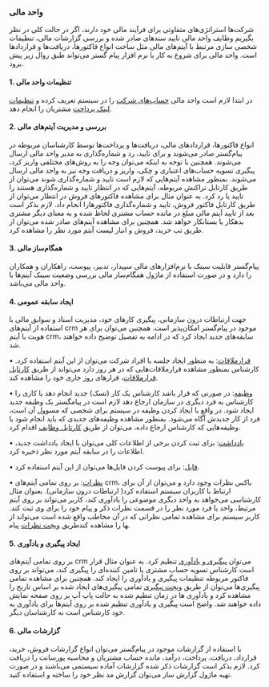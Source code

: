 ### واحد مالی

شرکت‌ها استراتژی‌های متفاوتی برای فرآیند مالی خود دارند، اگر در حالت کلی در نظر بگیریم وظایف واحد مالی تایید سندهای صادر شده و بررسی گزارشات مالی، تنظیمات شخصی سازی مرتبط با آیتم‌های مالی مثل ساخت انواع فاکتورها، دریافت‌ها و قراردادها است. واحد مالی برای شروع به کار با نرم افزار پیام گستر می‌تواند طبق روال زیر پیش برود.

#### 1.	تنظیمات واحد مالی

در ابتدا لازم است واحد مالی [حساب‌های شرکت](http://septadocs.1st.co.com/payamgostar/documents/%D9%85%D8%AF%DB%8C%D8%B1%DB%8C%D8%AA-%D8%AD%D8%B3%D8%A7%D8%A8%E2%80%8C%D9%87%D8%A7%DB%8C-%D9%85%D8%A7%D9%84%DB%8C?selectedId=6112c82e-2739-4882-535a-08d966729247&menuItemType=1&versionId=a1cb5bd2-9978-4ca7-b9d6-08d951882868) را در سیستم تعریف کرده و [تنظیمات لینک پرداخت]( http://septadocs.1st.co.com/payamgostar/documents/%D8%AA%D9%86%D8%B8%DB%8C%D9%85%D8%A7%D8%AA-%D9%84%DB%8C%D9%86%DA%A9-%D9%BE%D8%B1%D8%AF%D8%A7%D8%AE%D8%AA-?selectedId=eeb28d71-860a-4244-5475-08d966729247&menuItemType=1&versionId=a1cb5bd2-9978-4ca7-b9d6-08d951882868) مشتریان را انجام دهد.

#### 2.	بررسی و مدیریت آیتم‌های مالی

انواع فاکتورها، قراردادهای مالی، دریافت‌ها و پرداخت‌‌ها توسط کارشناسان مربوطه در پیام‌گستر صادر می‌شوند و برای تایید، رد و شماره‌گذاری به مدیر واحد مالی ارسال می‌شوند. همچنین با توجه به اینکه می‌توان وجه را به روش‌های مختلفی واریز کرد، پیگیری تسویه حساب‌های اعتباری و چکی، واریز و دریافت وجه نیز به واحد مالی ارسال می‌شوند. بمنظور مشاهده آیتم‌هایی که لازم است تایید و شماره‌گذاری شوند می‌توان از طریق کارتابل تراکنش مربوطه، آیتم‌هایی که در انتظار تایید و شماره‌گذاری هستند را تایید یا رد کرد. به عنوان مثال برای مشاهده فاکتورهای فروش در انتظار می‌توان از طریق کارتابل فاکتور فروش، تایید و شماره‌گذاری فاکتورهارا انجام داد. لازم بذکر است بعد از تایید آیتم‌ مالی مبلغ در مانده حساب مشتری لحاظ شده و به معنای دیگر مشتری بدهکار یا بستانکار خواهد شد.
همچنین برای مشاهده آیتم‌های صادر شده می‌توان از طریق تب خرید، فروش و انبار لیست آیتم مورد نظر را مشاهده کرد.

#### 3.	همگام‌ساز مالی

پیام‌گستر قابلیت سینک با نرم‌افزارهای مالی سپیدار، تدبیر، پیوست، راهکاران و همکاران را دارد و در صورت استفاده از ماژول همگام‌ساز مالی بررسی وضعیت سینک آیتم‌ها با واحد مالی می‌باشد.

#### 4.	ایجاد سابقه عمومی

جهت ارتباطات درون سازمانی، پیگیری کارهای خود، مدیریت اسناد و سوابق مالی با استفاده از آیتم‌های crm موجود در پیام‌گستر امکان‌پذیر است. همچنین می‌توان برای هر هویت یا آیتم crm، سابقه‌های جدید ایجاد کرد که در ادامه به تفصیل توضیح داده خواهند شد.

•		[قرارملاقات]( http://septadocs.1st.co.com/payamgostar/documents/%D8%A7%DB%8C%D8%AC%D8%A7%D8%AF-%D9%82%D8%B1%D8%A7%D8%B1%D9%85%D9%84%D8%A7%D9%82%D8%A7%D8%AA?selectedId=17000758-0237-4333-8d4d-08d977603f16&menuItemType=1&versionId=a1cb5bd2-9978-4ca7-b9d6-08d951882868): به منظور ایجاد جلسه با افراد شرکت می‌توان از این آیتم استفاده کرد. کارشناس بمنظور مشاهده قرارملاقات‌هایی که در هر روز دارد می‌تواند از طریق   [کارتابل قرارملاقات]( http://septadocs.1st.co.com/payamgostar/documents/%DA%A9%D8%A7%D8%B1%D8%AA%D8%A7%D8%A8%D9%84-%D9%82%D8%B1%D8%A7%D8%B1%D9%85%D9%84%D8%A7%D9%82%D8%A7%D8%AA?selectedId=1e5b16d7-2908-405a-5445-08d966729247&menuItemType=1&versionId=a1cb5bd2-9978-4ca7-b9d6-08d951882868)، قرارهای روز جاری خود را مشاهده کند.

•	[وظیفه]( http://septadocs.1st.co.com/payamgostar/documents/%D8%A7%DB%8C%D8%AC%D8%A7%D8%AF-%D9%88%D8%B8%DB%8C%D9%81%D9%87?selectedId=637a6257-710e-4b12-8d31-08d977603f16&menuItemType=1&versionId=a1cb5bd2-9978-4ca7-b9d6-08d951882868): در صورتی که قرار باشد کارشناس یک کار (تسک) جدید انجام دهد یا کاری را کارشناس به فرد دیگری در سازمان ارجاع دهد لازم است در پیامگستر یک وظیفه جدید ایجاد شود. در واقع با ایجاد کردن وظیفه در سیستم برای شخصی که مسوول آن است، فرد از کار جدیدش آگاه می‌شود. بمنظور مشاهده وظیفه‌های جدیدی که باید انجام شود یا وظیفه‌هایی که کارشناس ارجاع داده، می‌توان از طریق [کارتابل وظایف]( http://septadocs.1st.co.com/payamgostar/documents/%DA%A9%D8%A7%D8%B1%D8%AA%D8%A7%D8%A8%D9%84-%D9%88%D8%B8%D8%A7%DB%8C%D9%81-%D9%88-%D9%BE%DB%8C%DA%AF%DB%8C%D8%B1%DB%8C%E2%80%8C%D9%87%D8%A7?selectedId=af6803b6-41a0-4c62-5431-08d966729247&menuItemType=1&versionId=a1cb5bd2-9978-4ca7-b9d6-08d951882868) اقدام کرد.

•	[یادداشت]( http://septadocs.1st.co.com/payamgostar/documents/%D8%A7%DB%8C%D8%AC%D8%A7%D8%AF-%DB%8C%D8%A7%D8%AF%D8%AF%D8%A7%D8%B4%D8%AA?selectedId=d46577e8-14b0-440d-f898-08d97c04b0cb&menuItemType=1&versionId=a1cb5bd2-9978-4ca7-b9d6-08d951882868): برای ثبت کردن برخی از اطلاعات کلی می‌توان با ایجاد یادداشت جدید، اطلاعات را در سابقه آیتم مورد نظر ذخیره کرد.

•	[فایل]( http://septadocs.1st.co.com/payamgostar/documents/%D8%A7%DB%8C%D8%AC%D8%A7%D8%AF-%D9%81%D8%A7%DB%8C%D9%84-?selectedId=7d04d160-c9ee-42df-f89a-08d97c04b0cb&menuItemType=1&versionId=a1cb5bd2-9978-4ca7-b9d6-08d951882868): برای پیوست کردن فایل‌ها می‌توان از این آیتم استفاده کرد.

•	[نظرات]( http://septadocs.1st.co.com/payamgostar/documents/%D8%AB%D8%A8%D8%AA-%D9%86%D8%B8%D8%B1?selectedId=71eb2128-b4db-457d-8d2f-08d977603f16&menuItemType=1&versionId=a1cb5bd2-9978-4ca7-b9d6-08d951882868): بر روی تمامی آیتم‌های crm، باکس نظرات وجود دارد و می‌توان از آن برای ارتباط با کاربران سیستم استفاده کرد( ارتباطات درون سازمانی). بعنوان مثال کارشناسی می‌خواهد به واحد دیگری موضوعی را یادآوری کند، کاربر می‌تواند بر روی آیتم مرتبط، واحد یا فرد مورد نظر را در قسمت نظرات ذکر و پیام خود را برای وی ثبت کند. کاربر سیستم برای مشاهده تمامی نظراتی که در آن مخاطب واقع شده است می‌تواند از طریق [ویجت نظرات]( http://septadocs.1st.co.com/payamgostar/documents/%D9%85%D8%B4%D8%A7%D9%87%D8%AF%D9%87%E2%80%8C%DB%8C-%D9%88%DB%8C%D8%AC%D8%AA-%D9%86%D8%B8%D8%B1%D8%A7%D8%AA?selectedId=0d33c8e6-0238-436b-5572-08d966729247&menuItemType=1&versionId=a1cb5bd2-9978-4ca7-b9d6-08d951882868) پیام‎ها را مشاهده کند. 

#### 5.	ایجاد پیگیری و یادآوری

بر روی تمامی آیتم‌های crm می‌توان [پیگیری و یادآوری]( http://septadocs.1st.co.com/payamgostar/documents/%D8%AB%D8%A8%D8%AA-%DB%8C%D8%A7%D8%AF%D8%A2%D9%88%D8%B1%DB%8C-%D9%88-%D9%BE%DB%8C%DA%AF%DB%8C%D8%B1%DB%8C?selectedId=94dabd68-9f08-4a31-8d2d-08d977603f16&menuItemType=1&versionId=a1cb5bd2-9978-4ca7-b9d6-08d951882868) تنظیم کرد. به عنوان مثال قرار است کارشناس تسویه حساب مشتری یا تامین کننده‌ای را پیگیری کند، می‌تواند بر روی فاکتور مربوطه تنظیمات پیگیری و یادآوری را ایجاد کند. همچنین برای مشاهده تمامی پیگیری‌ها می‌توان از طریق [ویجت پیگیری]( http://septadocs.1st.co.com/payamgostar/documents/%D9%88%DB%8C%D8%AC%D8%AA-%D9%BE%DB%8C%DA%AF%DB%8C%D8%B1%DB%8C-%D9%88-%DB%8C%D8%A7%D8%AF%D8%A2%D9%88%D8%B1%DB%8C?selectedId=0f641ff1-2deb-4a0c-5539-08d966729247&menuItemType=1&versionId=a1cb5bd2-9978-4ca7-b9d6-08d951882868) تمامی پیگیری‌های ایجاد شده بر اساس تاریخ را مشاهده کرد و یادآوری ها در زمان تنظیم شده به حالت پاپ آپ بر روی صفحه نمایش داده خواهند شد. واضح است پیگیری و یادآوری تنظیم شده بر روی آیتم‌ها برای یادآوری به خود کارشناس است نه کارشناسان دیگر.

#### 6.	گزارشات مالی

با استفاده از گزارشات موجود در پیام‌گستر می‌توان انواع گزارشات فروش، خرید، قرارداد، دریافت، پرداخت، درآمد، مانده حساب مشتریان و محاسبه پورسانت را دریافت کرد. لازم بذکر است گزارشات ذکر شده گزارشات آماده سیستمی می‌باشند و در صورت تهیه ماژول گزارش ساز می‌توان گزارش مد نظر خود را ساخته و استفاده کنید.

